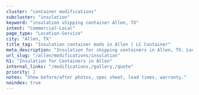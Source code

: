 ```yaml
---
cluster: "container modifications"
subcluster: "insulation"
keyword: "insulation shipping container Allen, TX"
intent: "Commercial-Local"
page_type: "Location-Service"
city: "Allen, TX"
title_tag: "Insulation container mods in Allen | LC Container"
meta_description: "Insulation for shipping containers in Allen, TX. Local fabrication & pro install. LC Container — Since 2003. Get a quote."
url_slug: "/allen/modifications/insulation"
h1: "Insulation for Containers in Allen"
internal_links: "/modifications,/gallery,/quote"
priority: 2
notes: "Show before/after photos, spec sheet, lead times, warranty."
noindex: true
---
```


<!-- TODO: Add unique city/inventory copy, images, and internal links here. -->
